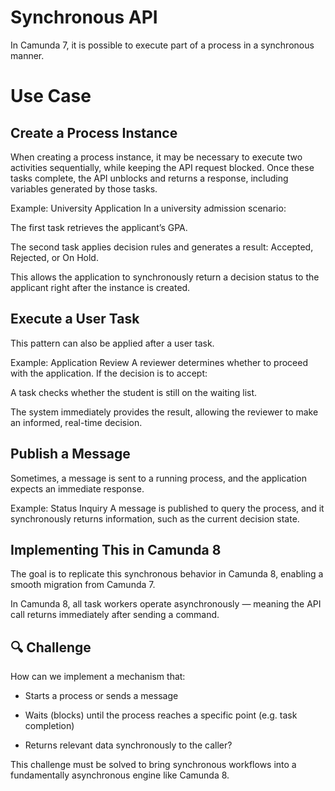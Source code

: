 # Synchronous API
In Camunda 7, it is possible to execute part of a process in a synchronous manner.

# Use Case

## Create a Process Instance
When creating a process instance, it may be necessary to execute two activities sequentially, while keeping the API request blocked. Once these tasks complete, the API unblocks and returns a response, including variables generated by those tasks.

Example: University Application
In a university admission scenario:

The first task retrieves the applicant’s GPA.

The second task applies decision rules and generates a result: Accepted, Rejected, or On Hold.

This allows the application to synchronously return a decision status to the applicant right after the instance is created.

## Execute a User Task
This pattern can also be applied after a user task.

Example: Application Review
A reviewer determines whether to proceed with the application. If the decision is to accept:

A task checks whether the student is still on the waiting list.

The system immediately provides the result, allowing the reviewer to make an informed, real-time decision.

## Publish a Message
Sometimes, a message is sent to a running process, and the application expects an immediate response.

Example: Status Inquiry
A message is published to query the process, and it synchronously returns information, such as the current decision state.

## Implementing This in Camunda 8
The goal is to replicate this synchronous behavior in Camunda 8, enabling a smooth migration from Camunda 7.

In Camunda 8, all task workers operate asynchronously — meaning the API call returns immediately after sending a command.

##  🔍 Challenge
How can we implement a mechanism that:

* Starts a process or sends a message

* Waits (blocks) until the process reaches a specific point (e.g. task completion)

* Returns relevant data synchronously to the caller?

This challenge must be solved to bring synchronous workflows into a fundamentally asynchronous engine like Camunda 8.

